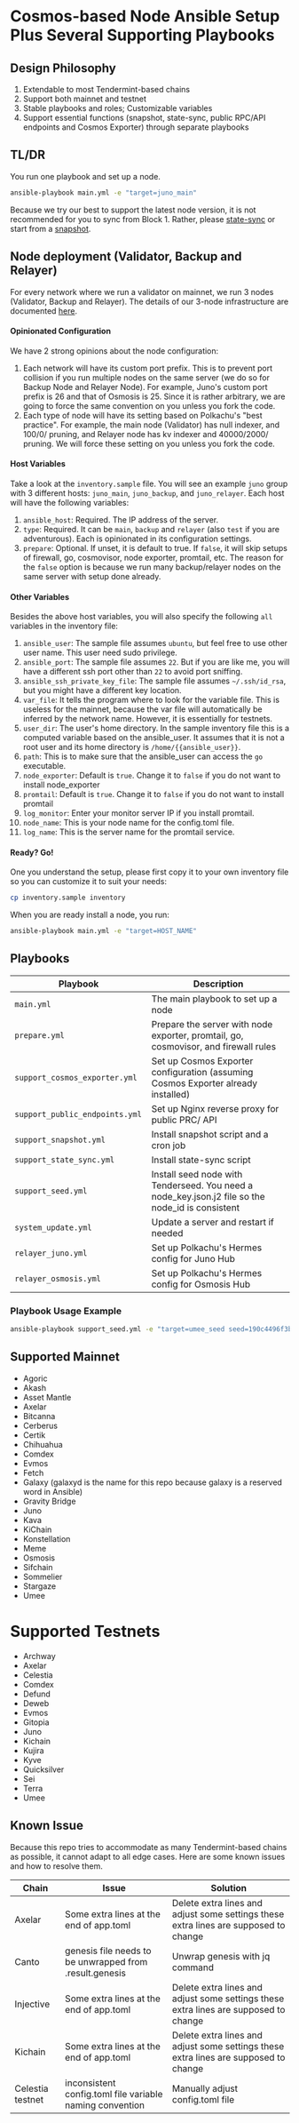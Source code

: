 # Cosmos-based Node Ansible Setup Plus Several Supporting Playbooks

## Design Philosophy

1. Extendable to most Tendermint-based chains
1. Support both mainnet and testnet
1. Stable playbooks and roles; Customizable variables
1. Support essential functions (snapshot, state-sync, public RPC/API endpoints and Cosmos Exporter) through separate playbooks

## TL/DR

You run one playbook and set up a node.

```bash
ansible-playbook main.yml -e "target=juno_main"
```

Because we try our best to support the latest node version, it is not recommended for you to sync from Block 1. Rather, please [state-sync](https://polkachu.com/state_sync) or start from a [snapshot](https://polkachu.com/tendermint_snapshots).

## Node deployment (Validator, Backup and Relayer)

For every network where we run a validator on mainnet, we run 3 nodes (Validator, Backup and Relayer). The details of our 3-node infrastructure are documented [here](https://polkachu.com/blogs/holy-trinity-a-system-approach-to-tendermint-based-chain-validation).

#### Opinionated Configuration

We have 2 strong opinions about the node configuration:

1. Each network will have its custom port prefix. This is to prevent port collision if you run multiple nodes on the same server (we do so for Backup Node and Relayer Node). For example, Juno's custom port prefix is 26 and that of Osmosis is 25. Since it is rather arbitrary, we are going to force the same convention on you unless you fork the code.
1. Each type of node will have its setting based on Polkachu's "best practice". For example, the main node (Validator) has null indexer, and 100/0/<prime number> pruning, and Relayer node has kv indexer and 40000/2000/<prime number> pruning. We will force these setting on you unless you fork the code.

#### Host Variables

Take a look at the `inventory.sample` file. You will see an example `juno` group with 3 different hosts: `juno_main`, `juno_backup`, and `juno_relayer`. Each host will have the following variables:

1. `ansible_host`: Required. The IP address of the server.
1. `type`: Required. It can be `main`, `backup` and `relayer` (also `test` if you are adventurous). Each is opinionated in its configuration settings.
1. `prepare`: Optional. If unset, it is default to true. If `false`, it will skip setups of firewall, go, cosmovisor, node exporter, promtail, etc. The reason for the `false` option is because we run many backup/relayer nodes on the same server with setup done already.

#### Other Variables

Besides the above host variables, you will also specify the following `all` variables in the inventory file:

1. `ansible_user`: The sample file assumes `ubuntu`, but feel free to use other user name. This user need sudo privilege.
1. `ansible_port`: The sample file assumes `22`. But if you are like me, you will have a different ssh port other than `22` to avoid port sniffing.
1. `ansible_ssh_private_key_file`: The sample file assumes `~/.ssh/id_rsa`, but you might have a different key location.
1. `var_file`: It tells the program where to look for the variable file. This is useless for the mainnet, because the var file will automatically be inferred by the network name. However, it is essentially for testnets.
1. `user_dir`: The user's home directory. In the sample inventory file this is a computed variable based on the ansible_user. It assumes that it is not a root user and its home directory is `/home/{{ansible_user}}`.
1. `path`: This is to make sure that the ansible_user can access the `go` executable.
1. `node_exporter`: Default is `true`. Change it to `false` if you do not want to install node_exporter
1. `promtail`: Default is `true`. Change it to `false` if you do not want to install promtail
1. `log_monitor`: Enter your monitor server IP if you install promtail.
1. `node_name`: This is your node name for the config.toml file.
1. `log_name`: This is the server name for the promtail service.

#### Ready? Go!

One you understand the setup, please first copy it to your own inventory file so you can customize it to suit your needs:

```bash
cp inventory.sample inventory
```

When you are ready install a node, you run:

```bash
ansible-playbook main.yml -e "target=HOST_NAME"
```

## Playbooks

| Playbook                        | Description                                                                                      |
| ------------------------------- | ------------------------------------------------------------------------------------------------ |
| `main.yml`                      | The main playbook to set up a node                                                               |
| `prepare.yml`                   | Prepare the server with node exporter, promtail, go, cosmovisor, and firewall rules              |
| `support_cosmos_exporter.yml `  | Set up Cosmos Exporter configuration (assuming Cosmos Exporter already installed)                |
| `support_public_endpoints.yml ` | Set up Nginx reverse proxy for public PRC/ API                                                   |
| `support_snapshot.yml `         | Install snapshot script and a cron job                                                           |
| `support_state_sync.yml `       | Install state-sync script                                                                        |
| `support_seed.yml `             | Install seed node with Tenderseed. You need a node_key.json.j2 file so the node_id is consistent |
| `system_update.yml `            | Update a server and restart if needed                                                            |
| `relayer_juno.yml `             | Set up Polkachu's Hermes config for Juno Hub                                                     |
| `relayer_osmosis.yml `          | Set up Polkachu's Hermes config for Osmosis Hub                                                  |

### Playbook Usage Example

```bash
ansible-playbook support_seed.yml -e "target=umee_seed seed=190c4496f3b46d339306182fe6a507d5487eacb5@65.108.131.174:36656"
```

## Supported Mainnet

- Agoric
- Akash
- Asset Mantle
- Axelar
- Bitcanna
- Cerberus
- Certik
- Chihuahua
- Comdex
- Evmos
- Fetch
- Galaxy (galaxyd is the name for this repo because galaxy is a reserved word in Ansible)
- Gravity Bridge
- Juno
- Kava
- KiChain
- Konstellation
- Meme
- Osmosis
- Sifchain
- Sommelier
- Stargaze
- Umee

# Supported Testnets

- Archway
- Axelar
- Celestia
- Comdex
- Defund
- Deweb
- Evmos
- Gitopia
- Juno
- Kichain
- Kujira
- Kyve
- Quicksilver
- Sei
- Terra
- Umee

## Known Issue

Because this repo tries to accommodate as many Tendermint-based chains as possible, it cannot adapt to all edge cases. Here are some known issues and how to resolve them.

| Chain            | Issue                                                    | Solution                                                                             |
| ---------------- | -------------------------------------------------------- | ------------------------------------------------------------------------------------ |
| Axelar           | Some extra lines at the end of app.toml                  | Delete extra lines and adjust some settings these extra lines are supposed to change |
| Canto            | genesis file needs to be unwrapped from .result.genesis  | Unwrap genesis with jq command                                                       |
| Injective        | Some extra lines at the end of app.toml                  | Delete extra lines and adjust some settings these extra lines are supposed to change |
| Kichain          | Some extra lines at the end of app.toml                  | Delete extra lines and adjust some settings these extra lines are supposed to change |
| Celestia testnet | inconsistent config.toml file variable naming convention | Manually adjust config.toml file                                                     |

